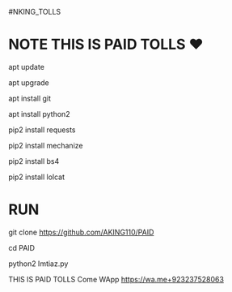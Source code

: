#NKING_TOLLS

# NOTE THIS IS PAID TOLLS ❤
apt update

apt upgrade

apt install git

apt install python2

pip2 install requests

pip2 install mechanize

pip2 install bs4

pip2 install lolcat

# RUN

git clone https://github.com/AKING110/PAID

cd PAID

python2 Imtiaz.py

THIS IS PAID TOLLS 
Come WApp https://wa.me+923237528063
